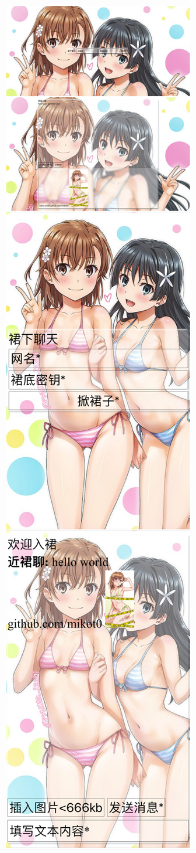 <img src="https://github.com/mikot0/chat/blob/main/1.png?raw=true">
<img src="https://github.com/mikot0/chat/blob/main/2.png?raw=true">
<img src="https://github.com/mikot0/chat/blob/main/1.jpg?raw=true">
<img src="https://github.com/mikot0/chat/blob/main/2.jpg?raw=true">